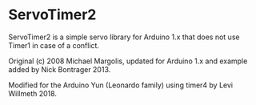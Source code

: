 ServoTimer2
===========

ServoTimer2 is a simple servo library for Arduino 1.x that does not use Timer1 in case of a conflict.

Original (c) 2008 Michael Margolis, updated for Arduino 1.x and example added by Nick Bontrager 2013.

Modified for the Arduino Yun (Leonardo family) using timer4 by Levi Willmeth 2018.
